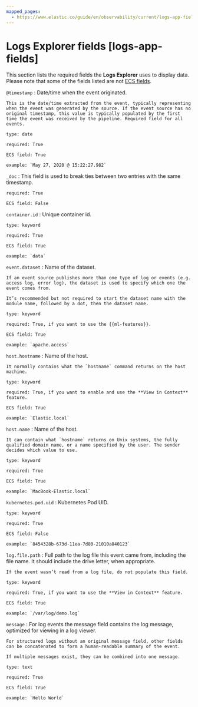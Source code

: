 ```yaml
---
mapped_pages:
  - https://www.elastic.co/guide/en/observability/current/logs-app-fields.html
---
```


# Logs Explorer fields [logs-app-fields]

This section lists the required fields the **Logs Explorer** uses to display data. Please note that some of the fields listed are not [ECS fields](asciidocalypse://docs/ecs/docs/reference/index.md#_what_is_ecs).

`@timestamp`
:   Date/time when the event originated.

    This is the date/time extracted from the event, typically representing when the event was generated by the source. If the event source has no original timestamp, this value is typically populated by the first time the event was received by the pipeline. Required field for all events.

    type: date

    required: True

    ECS field: True

    example: `May 27, 2020 @ 15:22:27.982`


`_doc`
:   This field is used to break ties between two entries with the same timestamp.

    required: True

    ECS field: False


`container.id`
:   Unique container id.

    type: keyword

    required: True

    ECS field: True

    example: `data`


`event.dataset`
:   Name of the dataset.

    If an event source publishes more than one type of log or events (e.g. access log, error log), the dataset is used to specify which one the event comes from.

    It’s recommended but not required to start the dataset name with the module name, followed by a dot, then the dataset name.

    type: keyword

    required: True, if you want to use the {{ml-features}}.

    ECS field: True

    example: `apache.access`


`host.hostname`
:   Name of the host.

    It normally contains what the `hostname` command returns on the host machine.

    type: keyword

    required: True, if you want to enable and use the **View in Context** feature.

    ECS field: True

    example: `Elastic.local`


`host.name`
:   Name of the host.

    It can contain what `hostname` returns on Unix systems, the fully qualified domain name, or a name specified by the user. The sender decides which value to use.

    type: keyword

    required: True

    ECS field: True

    example: `MacBook-Elastic.local`


`kubernetes.pod.uid`
:   Kubernetes Pod UID.

    type: keyword

    required: True

    ECS field: False

    example: `8454328b-673d-11ea-7d80-21010a840123`


`log.file.path`
:   Full path to the log file this event came from, including the file name. It should include the drive letter, when appropriate.

    If the event wasn’t read from a log file, do not populate this field.

    type: keyword

    required: True, if you want to use the **View in Context** feature.

    ECS field: True

    example: `/var/log/demo.log`


`message`
:   For log events the message field contains the log message, optimized for viewing in a log viewer.

    For structured logs without an original message field, other fields can be concatenated to form a human-readable summary of the event.

    If multiple messages exist, they can be combined into one message.

    type: text

    required: True

    ECS field: True

    example: `Hello World`
